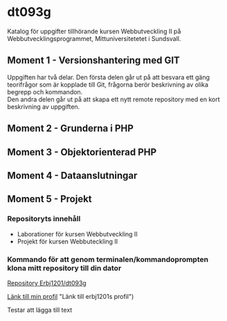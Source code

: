# dt093g  
Katalog för uppgifter tillhörande kursen Webbutveckling II på Webbutvecklingsprogrammet, Mittuniversitetetet i Sundsvall.

## Moment 1 - Versionshantering med GIT  
Uppgiften har två delar. Den första delen går ut på att besvara ett gäng teorifrågor som är kopplade till Git, frågorna berör beskrivning av olika begrepp och kommandon.  
Den andra delen går ut på att skapa ett nytt remote repository med en kort beskrivning av uppgiften.  

## Moment 2 - Grunderna i PHP  


## Moment 3 - Objektorienterad PHP  

## Moment 4 - Dataanslutningar  

## Moment 5 - Projekt  

### Repositoryts innehåll  
* Laborationer för kursen Webbutveckling II  
* Projekt för kursen Webbuteckling II  


### Kommando för att genom terminalen/kommandoprompten klona mitt repository till din dator  
[Repository Erbj1201/dt093g](https://github.com/erbj1201/dt093g.git  "Repository dt093g tillhörande erbj1201") 

[Länk till min profil](https://github.com/erbj1201) "Länk till erbj1201s profil")

Testar att lägga till text 
